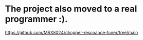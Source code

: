 # The project also moved to a real programmer :).
https://github.com/MRX8024/chopper-resonance-tuner/tree/main
